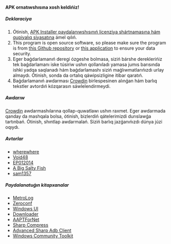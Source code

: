 #### APK ornatıwshısına xosh keldińiz!

##### Deklaraciya
1. Ótinish, [APK Installer paydalanıwshısınıń licenziya shártnamasına hám qupiyalıq siyasatına](https://github.com/Paving-Base/APK-Installer/blob/main/Privacy.md) ámel qılıń.
2. This program is open source software, so please make sure the program is from [this Github repository](https://github.com/Paving-Base/APK-Installer) or [this application](https://www.microsoft.com/store/apps/9P2JFQ43FPPG) to ensure your data security.
3. Eger baǵdarlamanıń deregi ózgeshe bolmasa, siziń bárshe dereklerińiz tek baǵdarlamanı iske túsiriw ushın qollanıladı yamasa jumıs barısında ishki yadqa saqlanadı hám baǵdarlamashı siziń maǵlıwmatlarıńızdı urlay almaydı. Ótinish, sonda da ortalıq qáwipsizligine itibar qaratıń.
4. Baǵdarlamanıń awdarması [Crowdin](https://crowdin.com/project/APKInstaller "Crowdin") birlespesinen alınǵan hám barlıq tekstler avtordıń kózqarasın sáwlelendirmeydi.

##### Awdarıw
[Crowdin](https://crowdin.com/project/APKInstaller "Crowdin") awdarmashılarına qollap-quwatlawı ushın raxmet. Eger awdarmada qanday da mashqala bolsa, ótinish, bizlerdiń qátelerimizdi durıslawǵa tartınbań. Ótinish, shıntlap awdarmalań. Siziń barlıq jazǵanıńızdı dúnya júzi oqıydı.

##### Avtorlar
- [wherewhere](https://github.com/wherewhere)
- [Void48](https://github.com/Void48)
- [EP012014](https://github.com/EP012014)
- [A Big Salty Fish](https://github.com/bigsaltyfishes)
- [sam1357](https://github.com/sam1357)

##### Paydalanatuǵın kitapxanalar
- [MetroLog](https://github.com/roubachof/MetroLog "MetroLog")
- [Zeroconf](https://github.com/novotnyllc/Zeroconf "Zeroconf")
- [Windows UI](https://github.com/microsoft/microsoft-ui-xaml "Windows UI")
- [Downloader](https://github.com/bezzad/Downloader "Downloader")
- [AAPTForNet](https://github.com/canheo136/QuickLook.Plugin.ApkViewer "AAPTForNet")
- [Sharp Compress](https://github.com/adamhathcock/sharpcompress "Sharp Compress")
- [Advanced Sharp Adb Client](https://github.com/yungd1plomat/AdvancedSharpAdbClient "Advanced Sharp Adb Client")
- [Windows Community Toolkit](https://github.com/CommunityToolkit/WindowsCommunityToolkit "Windows Community Toolkit")